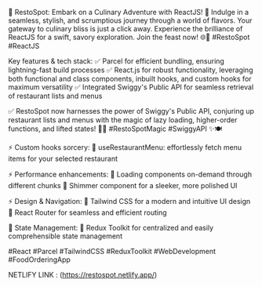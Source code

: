 🚀 RestoSpot: Embark on a Culinary Adventure with ReactJS! 🍔 Indulge in a seamless, stylish, and scrumptious journey through a world of flavors. Your gateway to culinary bliss is just a click away. Experience the brilliance of ReactJS for a swift, savory exploration. Join the feast now! 🌐🍕 #RestoSpot #ReactJS

Key features & tech stack: ✅ Parcel for efficient bundling, ensuring lightning-fast build processes ✅ React.js for robust functionality, leveraging both functional and class components, inbuilt hooks, and custom hooks for maximum versatility ✅ Integrated Swiggy's Public API for seamless retrieval of restaurant lists and menus

✅ RestoSpot now harnesses the power of Swiggy's Public API, conjuring up restaurant lists and menus with the magic of lazy loading, higher-order functions, and lifted states! 🍔🌐 #RestoSpotMagic #SwiggyAPI ✨🍽️

⚡️ Custom hooks sorcery: 🔸 useRestaurantMenu: effortlessly fetch menu items for your selected restaurant

⚡ Performance enhancements: 🔸 Loading components on-demand through different chunks 🔸 Shimmer component for a sleeker, more polished UI

⚡️ Design & Navigation: 🔸 Tailwind CSS for a modern and intuitive UI design 🔸 React Router for seamless and efficient routing

🔄 State Management: 🔸 Redux Toolkit for centralized and easily comprehensible state management

#React #Parcel #TailwindCSS #ReduxToolkit #WebDevelopment #FoodOrderingApp

NETLIFY LINK : (https://restospot.netlify.app/)

